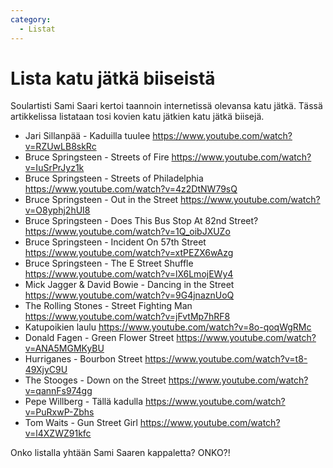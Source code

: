 ```yaml
---
category:
  - Listat
---
```


# Lista katu jätkä biiseistä

Soulartisti Sami Saari kertoi taannoin internetissä olevansa katu jätkä. Tässä artikkelissa listataan tosi kovien katu jätkien katu jätkä biisejä.

* Jari Sillanpää - Kaduilla tuulee https://www.youtube.com/watch?v=RZUwLB8skRc
* Bruce Springsteen - Streets of Fire https://www.youtube.com/watch?v=IuSrPrJyz1k
* Bruce Springsteen - Streets of Philadelphia https://www.youtube.com/watch?v=4z2DtNW79sQ
* Bruce Springsteen - Out in the Street https://www.youtube.com/watch?v=O8yphj2hUI8
* Bruce Springsteen - Does This Bus Stop At 82nd Street? https://www.youtube.com/watch?v=1Q_oibJXUZo
* Bruce Springsteen - Incident On 57th Street https://www.youtube.com/watch?v=xtPEZX6wAzg
* Bruce Springsteen - The E Street Shuffle https://www.youtube.com/watch?v=lX6LmojEWy4
* Mick Jagger & David Bowie - Dancing in the Street https://www.youtube.com/watch?v=9G4jnaznUoQ
* The Rolling Stones - Street Fighting Man https://www.youtube.com/watch?v=jFvtMp7hRF8
* Katupoikien laulu https://www.youtube.com/watch?v=8o-qoqWgRMc
* Donald Fagen - Green Flower Street https://www.youtube.com/watch?v=ANA5MGMKyBU
* Hurriganes - Bourbon Street https://www.youtube.com/watch?v=t8-49XjyC9U
* The Stooges - Down on the Street https://www.youtube.com/watch?v=qannFs974gg
* Pepe Willberg - Tällä kadulla https://www.youtube.com/watch?v=PuRxwP-Zbhs
* Tom Waits - Gun Street Girl https://www.youtube.com/watch?v=l4XZWZ91kfc

Onko listalla yhtään Sami Saaren kappaletta? ONKO?!